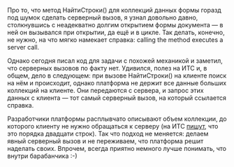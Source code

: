 ﻿Про то, что метод НайтиСтроки() для коллекций данных формы горазд под шумок сделать серверный вызов, я узнал довольно давно, столкнувшись с неадекватно долгим открытием формы документа — в ней он вызывался при открытии, да ещё и в цикле. Так делать, конечно, не нужно, на что мягко намекает справка: calling the method executes a server call.

Однако сегодня писал код для задачи с похожей механикой и заметил, что серверных вызовов по факту нет. Удивился, полез на ИТС и, в общем, дело в следующем: при вызове НайтиСтроки() на клиенте поиск на нём и происходит, однако платформа не держит все данные больших коллекций на клиенте. Они передаются с сервера, и запрос этих данных с клиента — тот самый серверный вызов, на который ссылается справка.

Разработчики платформы расплывчато описывают объем коллекции, до которого клиенту не нужно обращаться к серверу (на ИТС [пишут](https://its.1c.ru/db/v8std/content/628/hdoc/_top/), что это порядка двадцати строк). Так что подход не меняется: делаем явный серверный вызов и не переживаем, что платформа решит наделать своих. Впрочем, всегда приятно немного лучше понимать, что внутри барабанчика :-)